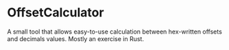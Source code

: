 # OffsetCalculator
A small tool that allows easy-to-use calculation between hex-written offsets and decimals values. Mostly an exercise in Rust.
